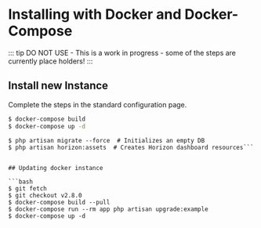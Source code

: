 # Installing with Docker and Docker-Compose

::: tip 
DO NOT USE - This is a work in progress - some of the steps are currently place holders!
:::


## Install new Instance
Complete the steps in the standard configuration page.

```bash
$ docker-compose build
$ docker-compose up -d
```

```
$ php artisan migrate --force  # Initializes an empty DB
$ php artisan horizon:assets  # Creates Horizon dashboard resources```


## Updating docker instance

```bash
$ git fetch
$ git checkout v2.8.0
$ docker-compose build --pull
$ docker-compose run --rm app php artisan upgrade:example
$ docker-compose up -d
```
